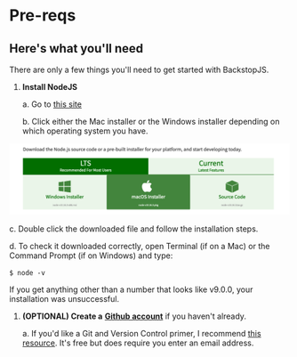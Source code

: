 # Pre-reqs

## Here's what you'll need

There are only a few things you'll need to get started with BackstopJS.

1. **Install NodeJS**

   a. Go to [this site](https://nodejs.org/en/download/)

   b. Click either the Mac installer or the Windows installer depending on which operating system you have.

![Image](.gitbook/assets/image.png)

c. Double click the downloaded file and follow the installation steps.

d. To check it downloaded correctly, open Terminal \(if on a Mac\) or the Command Prompt \(if on Windows\) and type:

```text
$ node -v
```

If you get anything other than a number that looks like v9.0.0, your installation was unsuccessful.

1. **\(OPTIONAL\) Create a** [**Github account**](https://github.com/) if you haven't already.

   a. If you'd like a Git and Version Control primer, I recommend [this resource](https://hellowebbooks.com/learn-command-line/). It's free but does require you enter an email address.


